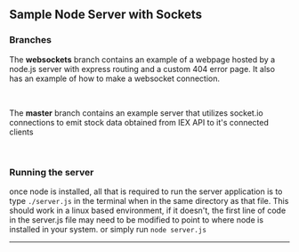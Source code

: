 ## Sample Node Server with Sockets

### Branches
The **websockets** branch contains an example of a webpage hosted by a node.js server with express routing and a custom 404 error page.  It also has an example of how to make a websocket connection.

<br>

The **master** branch contains an example server that utilizes socket.io connections to emit stock data obtained from IEX API to it's connected clients

<br>

### Running the server
once node is installed, all that is required to run the server application is to type `./server.js` in the terminal when in the same directory as that file. This should work in a linux based environment, if it doesn't, the first line of code in the server.js file may need to be modified to point to where node is installed in your system.  or simply run `node server.js`


<hr>
